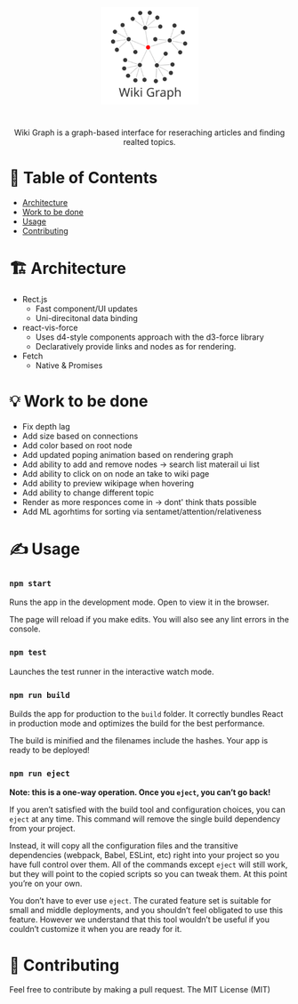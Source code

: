 <p align="center"><img src="src\assets\logo.svg" width="175" title="Wiki Graph Logo"><h1></h1></p>

<p align="center">
Wiki Graph is a graph-based interface for reseraching articles and finding realted topics.
</p>

# 📝 Table of Contents

- [Architecture](#architecture)
- [Work to be done](#todo)
- [Usage](#usage)
- [Contributing](#contributing)

# 🏗️ Architecture

- Rect.js
  - Fast component/UI updates
  - Uni-direcitonal data binding
- react-vis-force
  - Uses d4-style components approach with the d3-force library
  - Declaratively provide links and nodes as for rendering.
- Fetch
  - Native & Promises

# 💡 Work to be done
- Fix depth lag
- Add size based on connections 
- Add color based on root node
- Add updated poping animation based on rendering graph
- Add ability to add and remove nodes -> search list materail ui list
- Add ability to click on on node an take to wiki page
- Add ability to preview wikipage when hovering
- Add ability to change different topic
- Render as more responces come in -> dont' think thats possible
- Add ML agorhtims for sorting via sentamet/attention/relativeness

# ✍️ Usage

### `npm start`

Runs the app in the development mode.
Open to view it in the browser.

The page will reload if you make edits.
You will also see any lint errors in the console.

### `npm test`

Launches the test runner in the interactive watch mode.

### `npm run build`

Builds the app for production to the `build` folder.
It correctly bundles React in production mode and optimizes the build for the best performance.

The build is minified and the filenames include the hashes.
Your app is ready to be deployed!

### `npm run eject`

**Note: this is a one-way operation. Once you `eject`, you can’t go back!**

If you aren’t satisfied with the build tool and configuration choices, you can `eject` at any time. This command will remove the single build dependency from your project.

Instead, it will copy all the configuration files and the transitive dependencies (webpack, Babel, ESLint, etc) right into your project so you have full control over them. All of the commands except `eject` will still work, but they will point to the copied scripts so you can tweak them. At this point you’re on your own.

You don’t have to ever use `eject`. The curated feature set is suitable for small and middle deployments, and you shouldn’t feel obligated to use this feature. However we understand that this tool wouldn’t be useful if you couldn’t customize it when you are ready for it.

# 🤗 Contributing

Feel free to contribute by making a pull request.
The MIT License (MIT)
